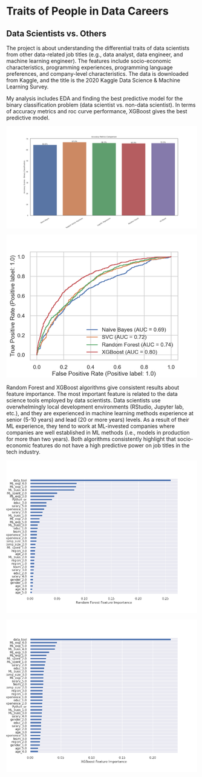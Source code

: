 # Traits of People in Data Careers

## Data Scientists vs. Others

The project is about understanding the differential traits of data scientists from other data-related job titles (e.g., data analyst, data engineer, and machine learning engineer). The features include socio-economic characteristics, programming experiences, programming language preferences, and company-level characteristics. The data is downloaded from Kaggle, and the title is the 2020 Kaggle Data Science & Machine Learning Survey.

My analysis includes EDA and finding the best predictive model for the binary classification problem (data scientist vs. non-data scientist). 
In terms of accuracy metrics and roc curve performance, XGBoost gives the best predictive model. 

![Model Evaluation Metrics](plots\accuracy_metrics2.png)

![Model Evaluation Metrics](plots/roc_curve_comparison.png)


Random Forest and XGBoost algorithms give consistent results about feature importance. The most important feature is related to the data science tools employed by data scientists. Data scientists use overwhelmingly local development environments (RStudio, Jupyter lab, etc.), and they are experienced in machine learning methods experience at senior (5-10 years) and lead (20 or more years) levels. As a result of their ML experience, they tend to work at ML-invested companies where companies are well established in ML methods (i.e., models in production for more than two years). Both algorithms consistently highlight that socio-economic features do not have a high predictive power on job titles in the tech industry.

![Feature Importance](plots/RF_featureimp.png)

![Feature Importance](plots/XGB_featureimp.png)